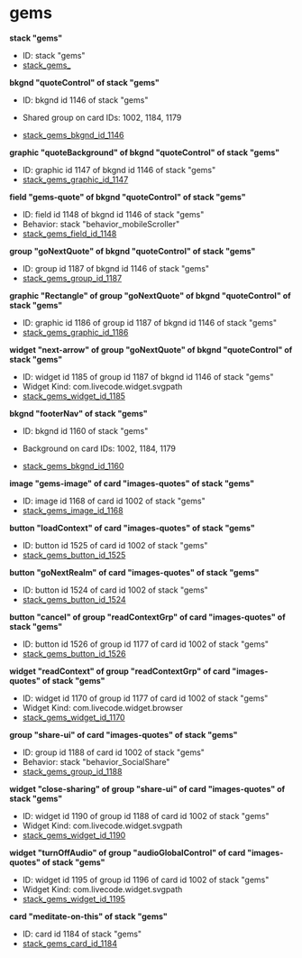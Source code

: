 # gems
**stack "gems"**
* ID: stack "gems"
* [stack_gems_](./../../ScriptTracker/modules/gems_Scripts/stack_gems_.livecodescript)

**bkgnd "quoteControl" of stack "gems"**
* ID: bkgnd id 1146 of stack "gems"

* Shared group on card IDs: 1002, 1184, 1179
* [stack_gems_bkgnd_id_1146](./../../ScriptTracker/modules/gems_Scripts/stack_gems_bkgnd_id_1146.livecodescript)

**graphic "quoteBackground" of bkgnd "quoteControl" of stack "gems"**
* ID: graphic id 1147 of bkgnd id 1146 of stack "gems"
* [stack_gems_graphic_id_1147](./../../ScriptTracker/modules/gems_Scripts/stack_gems_graphic_id_1147.livecodescript)

**field "gems-quote" of bkgnd "quoteControl" of stack "gems"**
* ID: field id 1148 of bkgnd id 1146 of stack "gems"
* Behavior: stack "behavior_mobileScroller"
* [stack_gems_field_id_1148](./../../ScriptTracker/modules/gems_Scripts/stack_gems_field_id_1148.livecodescript)

**group "goNextQuote" of bkgnd "quoteControl" of stack "gems"**
* ID: group id 1187 of bkgnd id 1146 of stack "gems"
* [stack_gems_group_id_1187](./../../ScriptTracker/modules/gems_Scripts/stack_gems_group_id_1187.livecodescript)

**graphic "Rectangle" of group "goNextQuote" of bkgnd "quoteControl" of stack "gems"**
* ID: graphic id 1186 of group id 1187 of bkgnd id 1146 of stack "gems"
* [stack_gems_graphic_id_1186](./../../ScriptTracker/modules/gems_Scripts/stack_gems_graphic_id_1186.livecodescript)

**widget "next-arrow" of group "goNextQuote" of bkgnd "quoteControl" of stack "gems"**
* ID: widget id 1185 of group id 1187 of bkgnd id 1146 of stack "gems"
* Widget Kind: com.livecode.widget.svgpath
* [stack_gems_widget_id_1185](./../../ScriptTracker/modules/gems_Scripts/stack_gems_widget_id_1185.livecodescript)

**bkgnd "footerNav" of stack "gems"**
* ID: bkgnd id 1160 of stack "gems"

* Background on card IDs: 1002, 1184, 1179
* [stack_gems_bkgnd_id_1160](./../../ScriptTracker/modules/gems_Scripts/stack_gems_bkgnd_id_1160.livecodescript)

**image "gems-image" of card "images-quotes" of stack "gems"**
* ID: image id 1168 of card id 1002 of stack "gems"
* [stack_gems_image_id_1168](./../../ScriptTracker/modules/gems_Scripts/stack_gems_image_id_1168.livecodescript)

**button "loadContext" of card "images-quotes" of stack "gems"**
* ID: button id 1525 of card id 1002 of stack "gems"
* [stack_gems_button_id_1525](./../../ScriptTracker/modules/gems_Scripts/stack_gems_button_id_1525.livecodescript)

**button "goNextRealm" of card "images-quotes" of stack "gems"**
* ID: button id 1524 of card id 1002 of stack "gems"
* [stack_gems_button_id_1524](./../../ScriptTracker/modules/gems_Scripts/stack_gems_button_id_1524.livecodescript)

**button "cancel" of group "readContextGrp" of card "images-quotes" of stack "gems"**
* ID: button id 1526 of group id 1177 of card id 1002 of stack "gems"
* [stack_gems_button_id_1526](./../../ScriptTracker/modules/gems_Scripts/stack_gems_button_id_1526.livecodescript)

**widget "readContext" of group "readContextGrp" of card "images-quotes" of stack "gems"**
* ID: widget id 1170 of group id 1177 of card id 1002 of stack "gems"
* Widget Kind: com.livecode.widget.browser
* [stack_gems_widget_id_1170](./../../ScriptTracker/modules/gems_Scripts/stack_gems_widget_id_1170.livecodescript)

**group "share-ui" of card "images-quotes" of stack "gems"**
* ID: group id 1188 of card id 1002 of stack "gems"
* Behavior: stack "behavior_SocialShare"
* [stack_gems_group_id_1188](./../../ScriptTracker/modules/gems_Scripts/stack_gems_group_id_1188.livecodescript)

**widget "close-sharing" of group "share-ui" of card "images-quotes" of stack "gems"**
* ID: widget id 1190 of group id 1188 of card id 1002 of stack "gems"
* Widget Kind: com.livecode.widget.svgpath
* [stack_gems_widget_id_1190](./../../ScriptTracker/modules/gems_Scripts/stack_gems_widget_id_1190.livecodescript)

**widget "turnOffAudio" of group "audioGlobalControl" of card "images-quotes" of stack "gems"**
* ID: widget id 1195 of group id 1196 of card id 1002 of stack "gems"
* Widget Kind: com.livecode.widget.svgpath
* [stack_gems_widget_id_1195](./../../ScriptTracker/modules/gems_Scripts/stack_gems_widget_id_1195.livecodescript)

**card "meditate-on-this" of stack "gems"**
* ID: card id 1184 of stack "gems"
* [stack_gems_card_id_1184](./../../ScriptTracker/modules/gems_Scripts/stack_gems_card_id_1184.livecodescript)

